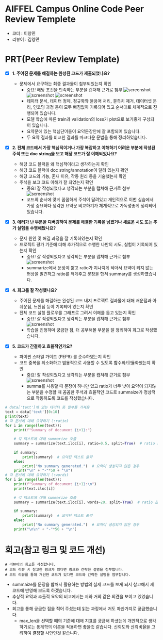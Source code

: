 
# AIFFEL Campus Online Code Peer Review Templete
- 코더 : 이창민
- 리뷰어 : 김영민


# PRT(Peer Review Template)
- [x]  **1. 주어진 문제를 해결하는 완성된 코드가 제출되었나요?**
    - 문제에서 요구하는 최종 결과물이 첨부되었는지 확인
        - 중요! 해당 조건을 만족하는 부분을 캡쳐해 근거로 첨부
        ![screenshot](./ex0601.png)
        ![screenshot](./ex0602.png)
        ![screenshot](./ex0603.png)
        - 데이터 분석, 데이터 정제, 정규화와 불용어 처리, 결측치 제거, 데이터셋 분리, 인코딩 과정 등이 모두 빠짐없이 기록되어 있고 순서대로 체계적으로 진행되어 있습니다.
        - 모델 학습에 따른 train과 validation의 loss가 plot으로 보기좋게 구성되어 있습니다.
        - 요약문에 있는 핵심단어들이 요약문장안에 잘 포함되어 있습니다.
        - 두 요약 결과를 비교한 결과를 마크다운 문법을 통해 정리하였습니다.
    
- [x]  **2. 전체 코드에서 가장 핵심적이거나 가장 복잡하고 이해하기 어려운 부분에 작성된 
주석 또는 doc string을 보고 해당 코드가 잘 이해되었나요?**
    - 해당 코드 블럭을 왜 핵심적이라고 생각하는지 확인
    - 해당 코드 블럭에 doc string/annotation이 달려 있는지 확인
    - 해당 코드의 기능, 존재 이유, 작동 원리 등을 기술했는지 확인
    - 주석을 보고 코드 이해가 잘 되었는지 확인
        - 중요! 잘 작성되었다고 생각되는 부분을 캡쳐해 근거로 첨부
        ![screenshot](./ex0604.png)
        - 코드의 순서에 맞게 꼼꼼하게 주석이 달려있고 개인적으로 이번 실습에서 가장 중요하다 생각한 요약문 비교하기가 체계적으로 가독성좋게 정리되어 있습니다.
        
- [x]  **3. 에러가 난 부분을 디버깅하여 문제를 해결한 기록을 남겼거나
새로운 시도 또는 추가 실험을 수행해봤나요?**
    - 문제 원인 및 해결 과정을 잘 기록하였는지 확인
    - 프로젝트 평가 기준에 더해 추가적으로 수행한 나만의 시도, 
    실험이 기록되어 있는지 확인
        - 중요! 잘 작성되었다고 생각되는 부분을 캡쳐해 근거로 첨부
        ![screenshot](./ex0605.png)
        - summarize에서 문장이 짧고 ratio가 지나치게 작아서 요약이 되지 않는 현상을 발견하고 ratio를 적게주고 문장을 합쳐 summary를 생성하였습니다.
        
- [x]  **4. 회고를 잘 작성했나요?**
    - 주어진 문제를 해결하는 완성된 코드 내지 프로젝트 결과물에 대해
    배운점과 아쉬운점, 느낀점 등이 기록되어 있는지 확인
    - 전체 코드 실행 플로우를 그래프로 그려서 이해를 돕고 있는지 확인
        - 중요! 잘 작성되었다고 생각되는 부분을 캡쳐해 근거로 첨부
        ![screenshot](./ex0606.png)
        - 학습을 진행하며 궁금한 점, 더 공부해볼 부분을 잘 정리하여 회고로 작성했습니다.
        
- [x]  **5. 코드가 간결하고 효율적인가요?**
    - 파이썬 스타일 가이드 (PEP8) 를 준수하였는지 확인
    - 코드 중복을 최소화하고 범용적으로 사용할 수 있도록 함수화/모듈화했는지 확인
        - 중요! 잘 작성되었다고 생각되는 부분을 캡쳐해 근거로 첨부
        ![screenshot](./ex0607.png)
        - summa를 사용할 때 문장이 하나만 있고 ratio가 너무 낮아 요약이 되지않는 부분을 수정할 때 꼼꼼한 주석과 효율적인 코드로 summaize가 정상적으로 작동하도록 코드를 작성했습니다.
```python
# data['text']에 있는 데이터 중 일부를 가져옴
text = data['text'][0:10]
print(text)
# 각 문서에 대해 요약하기 (:ratio)
for i in range(len(text)):
    print(f"Summary of document {i+1}:")
    
    # 각 텍스트에 대해 summarize 호출
    summary = summarize(text.iloc[i], ratio=0.5, split=True)  # ratio 값을 조정해서 요약 비율 설정
    
    if summary:
        print(summary)  # 요약된 텍스트 출력
    else:
        print("No summary generated.")  # 요약이 생성되지 않은 경우
    print("\n" + "-"*50 + "\n")
# 각 문서에 대해 요약하기 (:words)
for i in range(len(text)):
    print(f"Summary of document {i+1}:\n")
    print(text.iloc[i])
    
    # 각 텍스트에 대해 summarize 호출
    summary = summarize(text.iloc[i], words=20, split=True)  # ratio 값을 조정해서 요약 비율 설정
    
    if summary:
        print(summary)  # 요약된 텍스트 출력
    else:
        print("No summary generated.")  # 요약이 생성되지 않은 경우
    print("\n\n" + "-"*50 + "\n")
```


# 회고(참고 링크 및 코드 개선)
```
# 리뷰어의 회고를 작성합니다.
# 코드 리뷰 시 참고한 링크가 있다면 링크와 간략한 설명을 첨부합니다.
# 코드 리뷰를 통해 개선한 코드가 있다면 코드와 간략한 설명을 첨부합니다.
```
- summaize를 문장을 합쳐서 활용하는 방법의 실제 코드를 보게 되서 참고해서 제 코드에 반영해 보도록 하겠습니다.
- 추상적 요약과 추출적 요약의 비교에서는 저와 거의 같은 의견을 보이고 있었습니다.
- 회고를 통해 궁금한 점을 적어 주셨는데 읽는 과정에서 저도 마찬가지로 궁금했습니다.
    - max_len을 선택할 때의 기준에 대해 지표를 궁금해 하셨는데 개인적으로 생각하기로는 통계학의 이론을 적용하면 좋을것 같습니다. 신뢰도와 신뢰비율을 고려하여 결정할 사안인것 같습니다.
